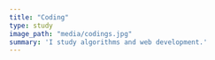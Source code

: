 ```yaml
---
title: "Coding"
type: study
image_path: "media/codings.jpg"
summary: 'I study algorithms and web development.'
---
```


